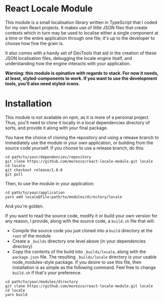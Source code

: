 # React Locale Module

This module is a small localisation library written in TypeScript that I coded for my own React projects. It makes use of little JSON files that create contexts which in turn may be used to localise either a single component at a time or the entire application through one file; it's up to the developer to choose how fine the grain is.

It also comes with a handy set of DevTools that aid in the creation of these JSON localisation files, debugging the locale engine itself, and understanding how the engine interacts with your application.

**Warning: this module is opinative with regards to stack. For now it needs, at least, styled-components to work. If you want to use the development tools, you'll also need styled-icons.**

# Installation

This module is not available on npm, as it is more of a personal project. Thus, you'll need to clone it locally in a local dependencies directory of sorts, and provide it along with your final package.

You have the choice of cloning the repository and using a release branch to immediately use the module in your own application, or building from the source code yourself. If you choose to use a release branch, do this:

```
cd path/to/your/dependencies/repository
git clone https://github.com/morezco/react-locale-module.git locale
cd locale
git checkout release/1.0.0
git pull
```

Then, to use the module in your application:

```
cd path/to/your/application
yarn add locale@file:path/to/modules/directory/locale
```

And you're golden.

If you want to read the source code, modify it or build your own version for any reason, I provide, along with the source code, a `build.sh` file that will:

- Compile the source code you just cloned into a `build` directory at the `root` of the module
- Create a `_builds` directory one level above (in your dependencies directory)
- Copy the contents of the build into `_builds/locale`, along with the `package.json` file. The resulting `_builds/locale` directory is your usable node_modules-style package. If you desire to use this file, then installation is as simple as the following command. Feel free to change `build.sh` if that's your preference.

```
cd path/to/your/modules/directory
git clone https://github.com/morezco/react-locale-module.git locale
cd locale
yarn build
```
